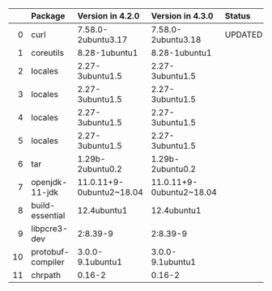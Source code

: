 <!-- markdown-link-check-disable -->

|    | Package           | Version in 4.2.0         | Version in 4.3.0         | Status   |
|---:|:------------------|:-------------------------|:-------------------------|:---------|
|  0 | curl              | 7.58.0-2ubuntu3.17       | 7.58.0-2ubuntu3.18       | UPDATED  |
|  1 | coreutils         | 8.28-1ubuntu1            | 8.28-1ubuntu1            |          |
|  2 | locales           | 2.27-3ubuntu1.5          | 2.27-3ubuntu1.5          |          |
|  3 | locales           | 2.27-3ubuntu1.5          | 2.27-3ubuntu1.5          |          |
|  4 | locales           | 2.27-3ubuntu1.5          | 2.27-3ubuntu1.5          |          |
|  5 | locales           | 2.27-3ubuntu1.5          | 2.27-3ubuntu1.5          |          |
|  6 | tar               | 1.29b-2ubuntu0.2         | 1.29b-2ubuntu0.2         |          |
|  7 | openjdk-11-jdk    | 11.0.11+9-0ubuntu2~18.04 | 11.0.11+9-0ubuntu2~18.04 |          |
|  8 | build-essential   | 12.4ubuntu1              | 12.4ubuntu1              |          |
|  9 | libpcre3-dev      | 2:8.39-9                 | 2:8.39-9                 |          |
| 10 | protobuf-compiler | 3.0.0-9.1ubuntu1         | 3.0.0-9.1ubuntu1         |          |
| 11 | chrpath           | 0.16-2                   | 0.16-2                   |          |